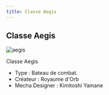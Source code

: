```yaml
---
title: Classe Aegis
---
```


Classe Aegis
------------

![aegis](/images/stories/saga/gundamseed/mechas/orb/aegis.png)


Classe Aegis  
  
- Type : Bateau de combat.   
- Créateur : Royaume d'Orb   
- Mecha Designer : Kimitoshi Yamane

